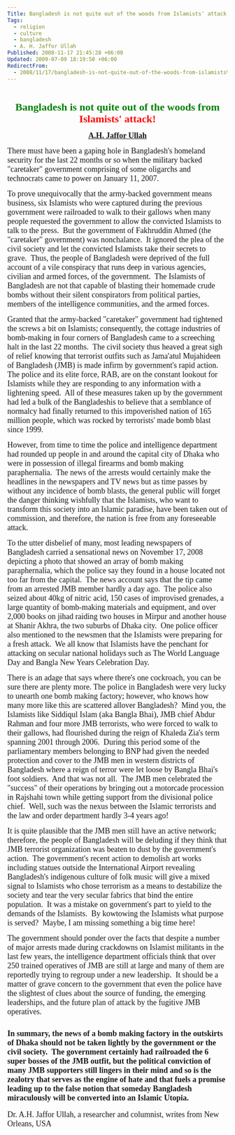 ```yaml
---
Title: Bangladesh is not quite out of the woods from Islamists' attack!
Tags:
  - religion
  - culture
  - bangladesh
  - A. H. Jaffor Ullah
Published: 2008-11-17 21:45:28 +06:00
Updated: 2009-07-09 18:19:50 +06:00
RedirectFrom:
  - 2008/11/17/bangladesh-is-not-quite-out-of-the-woods-from-islamists%e2%80%99-attack/
---
```


<font size="2" face="Arial"> </font>
<p align="center"><font size="5" color="#008000" face="Garamond"><strong>Bangladesh is not quite out of the woods from <font color="#ff0000">Islamists' attack!</font></strong></font></p>
<p align="center"><font size="4" face="Garamond"><strong><a href="https://muktomona.com/Articles/jaffor/">A.H. Jaffor Ullah</a></strong></font></p>
<font size="4" face="Garamond">There must have been a gaping hole in Bangladesh's homeland security for the last 22 months or so when the military backed "caretaker" government comprising of some oligarchs and technocrats came to power on January 11, 2007.</font>

<font size="4" face="Garamond">To prove unequivocally that the army-backed government means business, six Islamists who were captured during the previous government were railroaded to walk to their gallows when many people requested the government to allow the convicted Islamists to talk to the press.  But the government of Fakhruddin Ahmed (the "caretaker" government) was nonchalance.  It ignored the plea of the civil society and let the convicted Islamists take their secrets to grave.  Thus, the people of Bangladesh were deprived of the full account of a vile conspiracy that runs deep in various agencies, civilian and armed forces, of the government.  The Islamists of Bangladesh are not that capable of blasting their homemade crude bombs without their silent conspirators from political parties, members of the intelligence communities, and the armed forces.</font>

<font size="4" face="Garamond">Granted that the army-backed "caretaker" government had tightened the screws a bit on Islamists; consequently, the cottage industries of bomb-making in four corners of Bangladesh came to a screeching halt in the last 22 months.  The civil society thus heaved a great sigh of relief knowing that terrorist outfits such as Jama'atul Mujahideen of Bangladesh (JMB) is made infirm by government's rapid action.  The police and its elite force, RAB, are on the constant lookout for Islamists while they are responding to any information with a lightening speed.  All of these measures taken up by the government had led a bulk of the Bangladeshis to believe that a semblance of normalcy had finally returned to this impoverished nation of 165 million people, which was rocked by terrorists' made bomb blast since 1999.</font>

<font size="4" face="Garamond">However, from time to time the police and intelligence department had rounded up people in and around the capital city of Dhaka who were in possession of illegal firearms and bomb making paraphernalia.  The news of the arrests would certainly make the headlines in the newspapers and TV news but as time passes by without any incidence of bomb blasts, the general public will forget the danger thinking wishfully that the Islamists, who want to transform this society into an Islamic paradise, have been taken out of commission, and therefore, the nation is free from any foreseeable attack.</font>

<font size="4" face="Garamond">To the utter disbelief of many, most leading newspapers of Bangladesh carried a sensational news on November 17, 2008 depicting a photo that showed an array of bomb making paraphernalia, which the police say they found in a house located not too far from the capital.  The news account says that the tip came from an arrested JMB member hardly a day ago.  The police also seized about 40kg of nitric acid, 150 cases of improvised grenades, a large quantity of bomb-making materials and equipment, and over 2,000 books on jihad raiding two houses in Mirpur and another house at Shanir Akhra, the two suburbs of Dhaka city.  One police officer also mentioned to the newsmen that the Islamists were preparing for a fresh attack.  We all know that Islamists have the penchant for attacking on secular national holidays such as The World Language Day and Bangla New Years Celebration Day.</font>

<font size="4" face="Garamond">There is an adage that says where there's one cockroach, you can be sure there are plenty more. The police in Bangladesh were very lucky to unearth one bomb making factory; however, who knows how many more like this are scattered allover Bangladesh?  Mind you, the Islamists like Siddiqul Islam (aka Bangla Bhai), JMB chief Abdur Rahman and four more JMB terrorists, who were forced to walk to their gallows, had flourished during the reign of Khaleda Zia's term spanning 2001 through 2006.  During this period some of the parliamentary members belonging to BNP had given the needed protection and cover to the JMB men in western districts of Bangladesh where a reign of terror were let loose by Bangla Bhai's foot soldiers.  And that was not all.  The JMB men celebrated the "success" of their operations by bringing out a motorcade procession in Rajshahi town while getting support from the divisional police chief.  Well, such was the nexus between the Islamic terrorists and the law and order department hardly 3-4 years ago!</font>

<font size="4" face="Garamond">It is quite plausible that the JMB men still have an active network; therefore, the people of Bangladesh will be deluding if they think that JMB terrorist organization was beaten to dust by the government's action. 
The government's recent action to demolish art works including statues outside the International Airport revealing Bangladesh's indigenous culture of folk music will give a mixed signal to Islamists who chose terrorism as a means to destabilize the society and tear the very secular fabrics that bind the entire population.  It was a mistake on government's part to yield to the demands of the Islamists.  By kowtowing the Islamists what purpose is served?  Maybe, I am missing something a big time here! </font>

<font size="4" face="Garamond">The government should ponder over the facts that despite a number of major arrests made during crackdowns on Islamist militants in the last few years, the intelligence department officials think that over 250 trained operatives of JMB are still at large and many of them are reportedly trying to regroup under a new leadership.  It should be a matter of grave concern to the government that even the police have the slightest of clues about the source of funding, the emerging leaderships, and the future plan of attack by the fugitive JMB operatives.  </font>

<font size="4" face="Garamond">In summary, the news of a bomb making factory in the outskirts of Dhaka should not be taken lightly by the government or the civil society.  The government certainly had railroaded the 6 super bosses of the JMB outfit, but the political conviction of many JMB supporters still lingers in their mind and so is the zealotry that serves as the engine of hate and that fuels a promise leading up to the false notion that someday Bangladesh miraculously will be converted into an Islamic Utopia.
-----------------------
Dr. A.H. Jaffor Ullah, a researcher and columnist, writes from New Orleans, USA</font>
